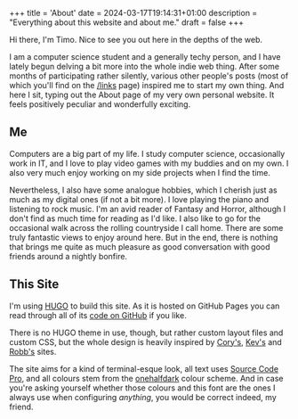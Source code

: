 +++
title = 'About'
date = 2024-03-17T19:14:31+01:00
description = "Everything about this website and about me."
draft = false
+++

Hi there, I'm Timo. Nice to see you out here in the depths of the web.

I am a computer science student and a generally techy person, and I have lately
begun delving a bit more into the whole indie web thing. After some months of
participating rather silently, various other people's posts (most of which
you'll find on the [/links](/links-and-blogroll) page) inspired me to start my
own thing. And here I sit, typing out the About page of my very own personal
website. It feels positively peculiar and wonderfully exciting.

## Me

Computers are a big part of my life. I study computer science, occasionally work
in IT, and I love to play video games with my buddies and on my own. I also
very much enjoy working on my side projects when I find the time.

Nevertheless, I also have some analogue hobbies, which I cherish just as much as
my digital ones (if not a bit more). I love playing the piano and listening to
rock music. I'm an avid reader of Fantasy and Horror, although I don't find as
much time for reading as I'd like. I also like to go for the occasional walk
across the rolling countryside I call home. There are some truly fantastic views
to enjoy around here. But in the end, there is nothing that brings me quite as much
pleasure as good conversation with good friends around a nightly bonfire.

## This Site

I'm using [HUGO](https://gohugo.io) to build this site. As it is hosted on
GitHub Pages you can read through all of its [code on
GitHub](https://github.com/tifrueh/tifrueh.github.io) if you like.

There is no HUGO theme in use, though, but rather custom layout files and custom
CSS, but the whole design is heavily inspired by
[Cory's](https://coryd.dev), [Kev's](https://kevquirk.com) and
[Robb's](https://rknight.me) sites.

The site aims for a kind of terminal-esque look, all text uses [Source Code
Pro](https://fonts.google.com/specimen/Source+Code+Pro), and all colours stem
from the [onehalfdark](https://github.com/sonph/onehalf/tree/master) colour
scheme. And in case you're asking yourself whether those colours and this font are
the ones I always use when configuring *anything*, you would be
correct indeed, my friend.
